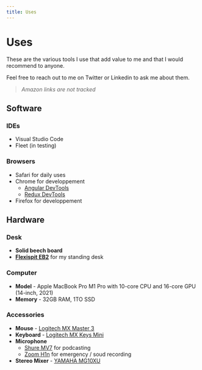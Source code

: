 ```yaml
---
title: Uses
---
```


# Uses

These are the various tools I use that add value to me and that I would recommend to anyone.

Feel free to reach out to me on Twitter or Linkedin to ask me about them.

> _Amazon links are not tracked_

## Software

### IDEs

- Visual Studio Code
- Fleet (in testing)

### Browsers

- Safari for daily uses
- Chrome for developpement
  - [Angular DevTools](https://chrome.google.com/webstore/detail/angular-devtools/ienfalfjdbdpebioblfackkekamfmbnh)
  - [Redux DevTools](https://chrome.google.com/webstore/detail/redux-devtools/lmhkpmbekcpmknklioeibfkpmmfibljd)
- Firefox for developpement

## Hardware

### Desk

- **Solid beech board**
- **[Flexispit EB2](https://www.amazon.fr/FLEXISPOT-Réglable-Electrique-Smart-pour-Automatique/dp/B01N31553J)** for my standing desk

### Computer

- **Model** - Apple MacBook Pro M1 Pro with 10-core CPU and 16-core GPU (14-inch, 2021)
- **Memory** - 32GB RAM, 1TO SSD

### Accessories

- **Mouse** - [Logitech MX Master 3](https://www.amazon.fr/Logitech-Master-Performante-Ultra-Rapide-Ergonomique/dp/B07W5JKHFZ/)
- **Keyboard** - [Logitech MX Keys Mini](https://www.amazon.fr/Logitech-Minimaliste-Rétroéclairé-Compatible-Construction/dp/B07W4DH9QZ)
- **Microphone**
  - [Shure MV7](https://www.amazon.fr/Shure-Microphone-Podcasting-lEnregistrement-Entièrement/dp/B08G7RG9ML/) for podcasting
  - [Zoom H1n](https://www.amazon.fr/Zoom-H1n-IF-Enregistreur-Numérique/dp/B077QZPDM6/) for emergency / soud recording
- **Stereo Mixer** - [YAMAHA MG10XU](https://www.amazon.com/Yamaha-MG10XU-10-Input-Stereo-Effects/dp/B00IBIVL42)
